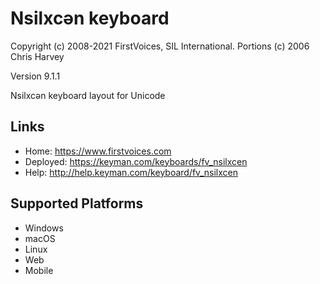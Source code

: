 Nsilxcən keyboard
======================

Copyright (c) 2008-2021 FirstVoices, SIL International. Portions (c) 2006 Chris Harvey

Version 9.1.1

Nsilxcən keyboard layout for Unicode

Links
-----

 * Home:     <https://www.firstvoices.com>
 * Deployed: <https://keyman.com/keyboards/fv_nsilxcen>
 * Help:     <http://help.keyman.com/keyboard/fv_nsilxcen>
 
Supported Platforms
-------------------

 * Windows
 * macOS
 * Linux
 * Web
 * Mobile

